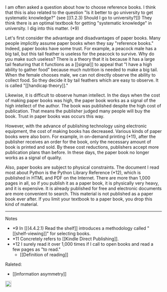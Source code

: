 
I am often asked a question about how to choose reference books. I think that this is also related to the question "Is it better to go university to get systematic knowledge?" (see [[(1.2.3) Should I go to university?]])
They think there is an optimal textbook for getting "systematic knowledge" in university. I dig into this matter. (*9)

Let's first consider the advantage and disadvantages of paper books.
Many people implicitly assume paper books when they say "reference books." Indeed, paper books have some trust. For example, a peacock male has a big tail, but this tail feather is useless for the peacock to survive. Why do you make such useless? There is a theory that it is because it has a large tail featuring that it functions as a [[signal]] to appeal that "I have a high ability to gather food" because much nutrition is needed to make a big tail. When the female chooses male, we can not directly observe the ability to collect food. So they decide it by tail feathers which are easy to observe. It is called "[[handicap theory]]."

Likewise, it is difficult to observe human intellect. In the days when the cost of making paper books was high, the paper book works as a signal of the high intellect of the author. The book was published despite the high cost of publication. That means the publisher judged many people will buy the book. Trust in paper books was occurs this way.

However, with the advance of publishing technology using electronic equipment, the cost of making books has decreased. Various kinds of paper books were also born. For example, in on-demand printing (*11), after the publisher receives an order for the book, only the necessary amount of book is printed and sold. By these cost reductions, publishers accept more publication plans than before. In these days, the paper book no longer works as a signal of quality.

Also, paper books are subject to physical constraints. The document I read most about Python is the Python Library Reference (*12), which is published in HTML and PDF on the Internet. There are more than 1,000 pages in all, so if you publish it as a paper book, it is physically very heavy, and it is expensive. It is already published for free and electronic documents are more convenient to search. This material is not published as a paper book ever after. If you limit your textbook to a paper book, you drop this kind of material.

---

Notes

- *9 In [[(4.4.2.1) Read the shelf]] introduces a methodology called "[[shelf-viewing]]" for selecting books.
- *11 Concretely refers to [[Kindle Direct Publishing]].
- *12 I surely read it over 1,000 times if I call to open books and read a few pages as "to read."
    - [[Definition of reading]]


Raleted:

- [[information asymmetry]]

<img src='https://scrapbox.io/api/pages/nishio/en/icon' alt='en.icon' height="19.5"/>